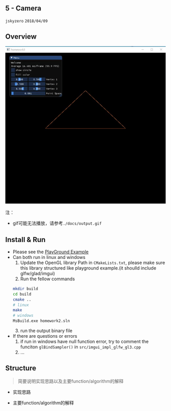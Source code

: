 ## 5 - Camera
`jskyzero` `2018/04/09`

## Overview

![](./docs/output.gif)

注：
+ gif可能无法播放，请参考`./docs/output.gif`

## Install & Run

+ Please see the [PlayGround Example](https://github.com/jskyzero/Computer-Graphics/tree/master/projects/OpenGL-Playground)
+ Can both run in linux and windows
  1. Update the OpenGL library Path in `CMakeLists.txt`, please make sure this library structured like playground example.(it shoulld include glfw/glad/imgui)
  2. Run the fellow commands
    ```Bash
    mkdir build
    cd build
    cmake ..
    # linux
    make
    # windows
    MsBuild.exe homework2.sln
    ```
  3. run the output binary file
+ If there are questions or errors
  1. if run in windows have null function error, try to comment the funciton `glBindSampler()` in `src/imgui_impl_glfw_gl3.cpp`
  2. ...


## Structure

> 简要说明实现思路以及主要function/algorithm的解释

+ 实现思路

+ 主要function/algorithm的解释

